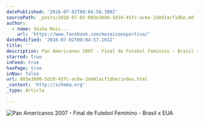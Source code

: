 ```yaml
---
datePublished: '2016-07-02T09:04:58.309Z'
sourcePath: _posts/2016-07-02-003e3880-5d10-45fc-ac6e-2de01acf1dbe.md
author:
  - name: Saiba Mais...
    url: 'https://www.facebook.com/mosaicoesportivo/'
dateModified: '2016-07-02T09:04:57.101Z'
title: ''
description: Pan Americanos 2007 - Final de Futebol Feminino - Brasil x EUA
starred: true
inFeed: true
hasPage: true
inNav: false
url: 003e3880-5d10-45fc-ac6e-2de01acf1dbe/index.html
_context: 'http://schema.org'
_type: Article

---
```

![Pan Americanos 2007 - Final de Futebol Feminino - Brasil x EUA](https://the-grid-user-content.s3-us-west-2.amazonaws.com/312343f9-11e3-496c-90c8-51da47656a22.jpg)